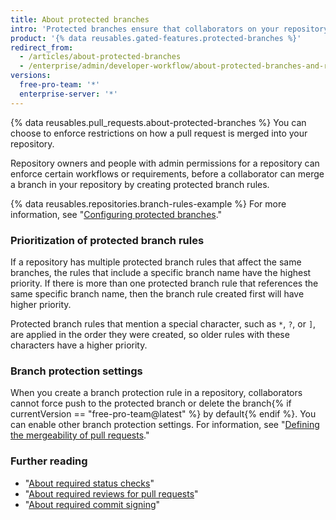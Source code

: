 ```yaml
---
title: About protected branches
intro: 'Protected branches ensure that collaborators on your repository cannot make irrevocable changes to branches. Enabling protected branches also allows you to enable other optional checks and requirements, like required status checks and required reviews.'
product: '{% data reusables.gated-features.protected-branches %}'
redirect_from:
  - /articles/about-protected-branches
  - /enterprise/admin/developer-workflow/about-protected-branches-and-required-status-checks
versions:
  free-pro-team: '*'
  enterprise-server: '*'
---
```


{% data reusables.pull_requests.about-protected-branches %} You can choose to enforce restrictions on how a pull request is merged into your repository.

Repository owners and people with admin permissions for a repository can enforce certain workflows or requirements, before a collaborator can merge a branch in your repository by creating protected branch rules.

{% data reusables.repositories.branch-rules-example %} For more information, see "[Configuring protected branches](/articles/configuring-protected-branches/)."

### Prioritization of protected branch rules

If a repository has multiple protected branch rules that affect the same branches, the rules that include a specific branch name have the highest priority. If there is more than one protected branch rule that references the same specific branch name, then the branch rule created first will have higher priority.

Protected branch rules that mention a special character, such as `*`, `?`, or `]`, are applied in the order they were created, so older rules with these characters have a higher priority.

### Branch protection settings

When you create a branch protection rule in a repository, collaborators cannot force push to the protected branch or delete the branch{% if currentVersion == "free-pro-team@latest" %} by default{% endif %}. You can enable other branch protection settings. For information, see "[Defining the mergeability of pull requests](/github/administering-a-repository/defining-the-mergeability-of-pull-requests)."

### Further reading

- "[About required status checks](/articles/about-required-status-checks)"
- "[About required reviews for pull requests](/articles/about-required-reviews-for-pull-requests)"
- "[About required commit signing](/articles/about-required-commit-signing)"
